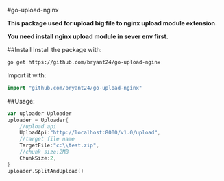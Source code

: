#go-upload-nginx

**This package used for upload big file to nginx upload module extension.**

**You need install nginx upload module in sever env first.**


##Install
Install the package with:
```bash
go get https://github.com/bryant24/go-upload-nginx
```

Import it with:
```go
import "github.com/bryant24/go-upload-nginx"
```

##Usage:
```go
var uploader Uploader
uploader = Uploader{
	//upload api
	UploadApi:"http://localhost:8000/v1.0/upload",
	//target file name
	TargetFile:"c:\\test.zip",
	//chunk size:2MB
	ChunkSize:2,
}
uploader.SplitAndUpload()
```
	